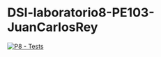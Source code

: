# DSI-laboratorio8-PE103-JuanCarlosRey

[![P8 - Tests](https://github.com/JuanCarlosRey/DSI-laboratorio8-PE103-JuanCarlosRey/actions/workflows/node.js.yml/badge.svg?branch=main)](https://github.com/JuanCarlosRey/DSI-laboratorio8-PE103-JuanCarlosRey/actions/workflows/node.js.yml)
